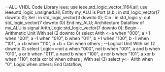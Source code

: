 --ALU VHDL Code
Library ieee;
use ieee.std_logic_vector_1164.all;
use ieee.std_logic_unsigned.all;
Entity my_ALU is
Port (a,b : in std_logic_vector(7 downto 0);
      Sel : in std_logic_vector(3 downto 0);
      Cin : in std_logic
         y: out std_logic_vector(7 downto 0))
End my_ALU;
Architecture Dataflow of my_ALU is
  signal Arith,Logic:std_logic_vector(7 downto 0);
Begin
--Arithmetic Unit
With sel (2 downto 0) select
Arith <=a    when "000",
        a +1 when "001",
        a -1 when "010",
        b    when "011",
        b +1 when "100",
        b -1 when "101",
        a +b when "110",
        a +b + Cin when others ;
--Logical Unit 
With sel (2 downto 0) select
Logic<=not a when "000",
       not b when "001",
       a and b when "010",
       a or b when "011",
       a nand b when "100",
       a nor b when "101",
       a xor b when "110",
       not(a xor b) when others  ;
With sel (3) select
y<= Arith when "0",
    Logic when others;
End Dataflow;

